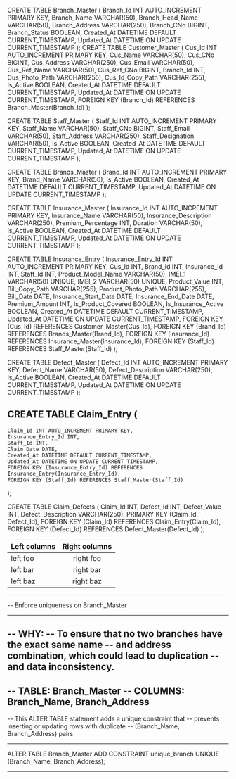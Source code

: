 
CREATE TABLE Branch_Master (
    Branch_Id INT AUTO_INCREMENT PRIMARY KEY,
    Branch_Name VARCHAR(50),
    Branch_Head_Name VARCHAR(50),
    Branch_Address VARCHAR(250),
    Branch_CNo BIGINT,
    Branch_Status BOOLEAN,
    Created_At DATETIME DEFAULT CURRENT_TIMESTAMP,
    Updated_At DATETIME ON UPDATE CURRENT_TIMESTAMP
);
CREATE TABLE Customer_Master (
    Cus_Id INT AUTO_INCREMENT PRIMARY KEY,
    Cus_Name VARCHAR(50),
    Cus_CNo BIGINT,
    Cus_Address VARCHAR(250),
    Cus_Email VARCHAR(50),
    Cus_Ref_Name VARCHAR(50),
    Cus_Ref_CNo BIGINT,
    Branch_Id INT,
    Cus_Photo_Path VARCHAR(255),
    Cus_Id_Copy_Path VARCHAR(255),
    Is_Active BOOLEAN,
    Created_At DATETIME DEFAULT CURRENT_TIMESTAMP,
    Updated_At DATETIME ON UPDATE CURRENT_TIMESTAMP,
    FOREIGN KEY (Branch_Id) REFERENCES Branch_Master(Branch_Id)
);


CREATE TABLE Staff_Master (
    Staff_Id INT AUTO_INCREMENT PRIMARY KEY,
    Staff_Name VARCHAR(50),
    Staff_CNo BIGINT,
    Staff_Email VARCHAR(50),
    Staff_Address VARCHAR(250),
    Staff_Designation VARCHAR(50),
    Is_Active BOOLEAN,
    Created_At DATETIME DEFAULT CURRENT_TIMESTAMP,
    Updated_At DATETIME ON UPDATE CURRENT_TIMESTAMP
);


CREATE TABLE Brands_Master (
    Brand_Id INT AUTO_INCREMENT PRIMARY KEY,
    Brand_Name VARCHAR(50),
    Is_Active BOOLEAN,
    Created_At DATETIME DEFAULT CURRENT_TIMESTAMP,
    Updated_At DATETIME ON UPDATE CURRENT_TIMESTAMP
);


CREATE TABLE Insurance_Master (
    Insurance_Id INT AUTO_INCREMENT PRIMARY KEY,
    Insurance_Name VARCHAR(50),
    Insurance_Description VARCHAR(250),
    Premium_Percentage INT,
    Duration VARCHAR(50),
    Is_Active BOOLEAN,
    Created_At DATETIME DEFAULT CURRENT_TIMESTAMP,
    Updated_At DATETIME ON UPDATE CURRENT_TIMESTAMP
);


CREATE TABLE Insurance_Entry (
    Insurance_Entry_Id INT AUTO_INCREMENT PRIMARY KEY,
    Cus_Id INT,
    Brand_Id INT,
    Insurance_Id INT,
    Staff_Id INT,
    Product_Model_Name VARCHAR(50),
    IMEI_1 VARCHAR(50) UNIQUE,
    IMEI_2 VARCHAR(50) UNIQUE,
    Product_Value INT,
    Bill_Copy_Path VARCHAR(255),
    Product_Photo_Path VARCHAR(255),
    Bill_Date DATE,
    Insurance_Start_Date DATE,
    Insurance_End_Date DATE,
    Premium_Amount INT,
    Is_Product_Covered BOOLEAN,
    Is_Insurance_Active BOOLEAN,
    Created_At DATETIME DEFAULT CURRENT_TIMESTAMP,
    Updated_At DATETIME ON UPDATE CURRENT_TIMESTAMP,
    FOREIGN KEY (Cus_Id) REFERENCES Customer_Master(Cus_Id),
    FOREIGN KEY (Brand_Id) REFERENCES Brands_Master(Brand_Id),
    FOREIGN KEY (Insurance_Id) REFERENCES Insurance_Master(Insurance_Id),
    FOREIGN KEY (Staff_Id) REFERENCES Staff_Master(Staff_Id)
);


CREATE TABLE Defect_Master (
    Defect_Id INT AUTO_INCREMENT PRIMARY KEY,
    Defect_Name VARCHAR(50),
    Defect_Description VARCHAR(250),
    Is_Active BOOLEAN,
    Created_At DATETIME DEFAULT CURRENT_TIMESTAMP,
    Updated_At DATETIME ON UPDATE CURRENT_TIMESTAMP
);


## CREATE TABLE Claim_Entry (
    Claim_Id INT AUTO_INCREMENT PRIMARY KEY,
    Insurance_Entry_Id INT,
    Staff_Id INT,
    Claim_Date DATE,
    Created_At DATETIME DEFAULT CURRENT_TIMESTAMP,
    Updated_At DATETIME ON UPDATE CURRENT_TIMESTAMP,
    FOREIGN KEY (Insurance_Entry_Id) REFERENCES Insurance_Entry(Insurance_Entry_Id),
    FOREIGN KEY (Staff_Id) REFERENCES Staff_Master(Staff_Id)
);

CREATE TABLE Claim_Defects (
    Claim_Id INT,
    Defect_Id INT,
    Defect_Value INT,
    Defect_Description VARCHAR(250),
    PRIMARY KEY (Claim_Id, Defect_Id),
    FOREIGN KEY (Claim_Id) REFERENCES Claim_Entry(Claim_Id),
    FOREIGN KEY (Defect_Id) REFERENCES Defect_Master(Defect_Id)
);



| Left columns  | Right columns |
| ------------- |:-------------:|
| left foo      | right foo     |
| left bar      | right bar     |
| left baz      | right baz     |

-- -------------------------------------------------------------- -------------------------------------------------------------- ------------------------------------------------------------
-- Enforce uniqueness on Branch_Master
-- -----------------------------------------------------------
-- WHY:
-- To ensure that no two branches have the exact same name 
-- and address combination, which could lead to duplication 
-- and data inconsistency.
--
-- TABLE: Branch_Master
-- COLUMNS: Branch_Name, Branch_Address
--
-- This ALTER TABLE statement adds a unique constraint that
-- prevents inserting or updating rows with duplicate 
-- (Branch_Name, Branch_Address) pairs.
-- ------------------------------------------------------------

ALTER TABLE Branch_Master
ADD CONSTRAINT unique_branch UNIQUE (Branch_Name, Branch_Address);
-- -------------------------------------------------------------- -------------------------------------------------------------- ------------------------------------------------------------